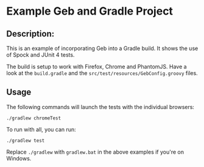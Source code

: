 # Example Geb and Gradle Project

## Description:

This is an example of incorporating Geb into a Gradle build. It shows the use of Spock and JUnit 4 tests.

The build is setup to work with Firefox, Chrome and PhantomJS. Have a look at the `build.gradle` and the `src/test/resources/GebConfig.groovy` files.
 
## Usage

The following commands will launch the tests with the individual browsers:

    ./gradlew chromeTest

To run with all, you can run:

    ./gradlew test

Replace `./gradlew` with `gradlew.bat` in the above examples if you're on Windows.
